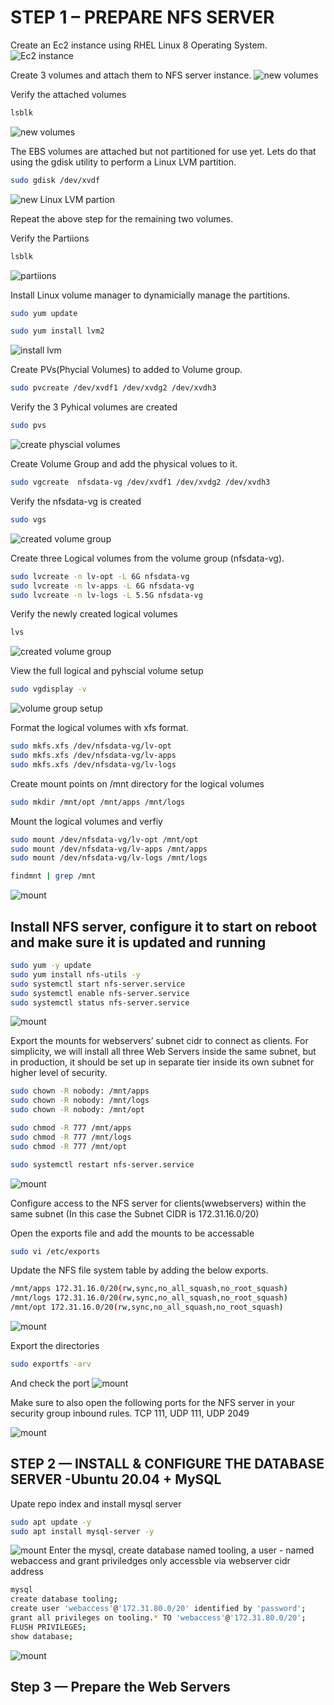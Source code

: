 # STEP 1 – PREPARE NFS SERVER

Create an Ec2 instance using RHEL Linux 8 Operating System.
![Ec2 instance](/images/1.png)

Create 3 volumes and attach them to NFS server instance.
![new volumes](/images/2.png)

Verify the attached volumes

```bash
lsblk
```

![new volumes](/images/3.png)

The EBS volumes are attached but not partitioned for use yet. Lets do that using the gdisk utility to perform  a Linux LVM partition.

```bash
sudo gdisk /dev/xvdf
```

![new Linux LVM partion](/images/4.png)

Repeat the above step for the remaining two volumes.

Verify the Partiions

```bash
lsblk
```

![partiions](/images/5.png)

Install Linux volume manager to dynamicially manage the partitions.

```bash
sudo yum update
```

```bash
sudo yum install lvm2
```

![install lvm](/images/6.png)

Create PVs(Phycial Volumes) to added to Volume group.

```bash
sudo pvcreate /dev/xvdf1 /dev/xvdg2 /dev/xvdh3
```

Verify the 3 Pyhical volumes are created

```bash
sudo pvs
```

![create physcial volumes](/images/7.png)

Create Volume Group and add the physical volues to it.

```bash
sudo vgcreate  nfsdata-vg /dev/xvdf1 /dev/xvdg2 /dev/xvdh3
```

Verify the nfsdata-vg is created

```bash
sudo vgs
```

![created volume group](/images/8.png)

Create three Logical volumes from the volume group (nfsdata-vg).

```bash
sudo lvcreate -n lv-opt -L 6G nfsdata-vg
sudo lvcreate -n lv-apps -L 6G nfsdata-vg
sudo lvcreate -n lv-logs -L 5.5G nfsdata-vg
```

Verify the newly created logical volumes

```bash
lvs
```

![created volume group](/images/9.png)

View the full logical and pyhscial volume setup

```bash
sudo vgdisplay -v
```

![volume group setup](/images/10.png)

Format the logical volumes with xfs format.

```bash
sudo mkfs.xfs /dev/nfsdata-vg/lv-opt
sudo mkfs.xfs /dev/nfsdata-vg/lv-apps
sudo mkfs.xfs /dev/nfsdata-vg/lv-logs
```

Create mount points on /mnt directory for the logical volumes

```bash
sudo mkdir /mnt/opt /mnt/apps /mnt/logs
```

Mount the logical volumes and verfiy

```bash
sudo mount /dev/nfsdata-vg/lv-opt /mnt/opt
sudo mount /dev/nfsdata-vg/lv-apps /mnt/apps
sudo mount /dev/nfsdata-vg/lv-logs /mnt/logs
```

```bash
findmnt | grep /mnt
```

![mount](/images/11.png)

## Install NFS server, configure it to start on reboot and make sure it is updated and running

```bash
sudo yum -y update
sudo yum install nfs-utils -y
sudo systemctl start nfs-server.service
sudo systemctl enable nfs-server.service
sudo systemctl status nfs-server.service
```

![mount](/images/12.png)

Export the mounts for webservers’ subnet cidr to connect as clients. For simplicity, we will install all three Web Servers inside the same subnet, but in production, it should be set up in separate tier inside its own subnet for higher level of security.

```bash
sudo chown -R nobody: /mnt/apps
sudo chown -R nobody: /mnt/logs
sudo chown -R nobody: /mnt/opt

sudo chmod -R 777 /mnt/apps
sudo chmod -R 777 /mnt/logs
sudo chmod -R 777 /mnt/opt

sudo systemctl restart nfs-server.service
```

![mount](/images/13.png)

Configure access to the NFS server for clients(wwebservers) within the same subnet (In this case the Subnet CIDR is 172.31.16.0/20)

Open the exports file and add the mounts to be accessable

```bash
sudo vi /etc/exports
```

Update the NFS file system table by adding the below exports.

```bash
/mnt/apps 172.31.16.0/20(rw,sync,no_all_squash,no_root_squash)
/mnt/logs 172.31.16.0/20(rw,sync,no_all_squash,no_root_squash)
/mnt/opt 172.31.16.0/20(rw,sync,no_all_squash,no_root_squash)
```

![mount](/images/14.png)

Export the directories

```bash
sudo exportfs -arv
```

And check the port
![mount](/images/15.png)

Make sure to also open the following ports for the NFS server in your security group inbound rules.
TCP 111, UDP 111, UDP 2049

![mount](/images/16.png)

## STEP 2 — INSTALL & CONFIGURE THE DATABASE SERVER -Ubuntu 20.04 + MySQL

Upate repo index and install mysql server

```bash
sudo apt update -y
sudo apt install mysql-server -y
```

![mount](/images/17.png)
Enter the mysql, create database named tooling, a user - named webaccess and grant priviledges only accessble via webserver cidr address

```bash
mysql
create database tooling;
create user 'webaccess'@'172.31.80.0/20' identified by 'password';
grant all privileges on tooling.* TO 'webaccess'@'172.31.80.0/20';
FLUSH PRIVILEGES;
show database;
```

![mount](/images/18.png)

## Step 3 — Prepare the Web Servers

